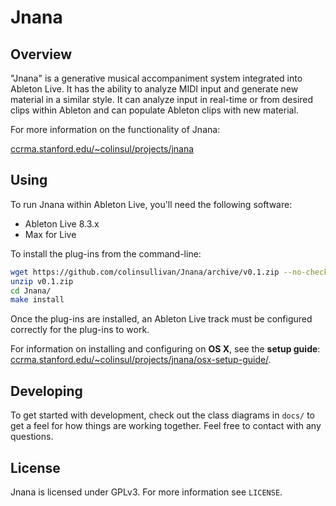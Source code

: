 # Jnana

## Overview

"Jnana" is a generative musical accompaniment system integrated into Ableton Live.  It has the ability to analyze MIDI input and generate new material in a similar style.  It can analyze input in real-time or from desired clips within Ableton and can populate Ableton clips with new material.

For more information on the functionality of Jnana:

[ccrma.stanford.edu/~colinsul/projects/jnana](http://ccrma.stanford.edu/~colinsul/projects/jnana)

## Using

To run Jnana within Ableton Live, you'll need the following software:

* Ableton Live 8.3.x
* Max for Live

To install the plug-ins from the command-line:

```bash
wget https://github.com/colinsullivan/Jnana/archive/v0.1.zip --no-check-certificate
unzip v0.1.zip
cd Jnana/
make install
```

Once the plug-ins are installed, an Ableton Live track must be configured correctly for the plug-ins to work.

For information on installing and configuring on **OS X**, see the **setup guide**: [ccrma.stanford.edu/~colinsul/projects/jnana/osx-setup-guide/](http://ccrma.stanford.edu/~colinsul/projects/jnana/osx-setup-guide/).

## Developing

To get started with development, check out the class diagrams in `docs/` to get a feel for how things are working together.  Feel free to contact with any questions.

## License

Jnana is licensed under GPLv3.  For more information see `LICENSE`.
